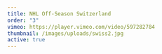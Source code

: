 ```yaml
---
title: NHL Off-Season Switzerland
order: "3"
vimeo: https://player.vimeo.com/video/597282784
thumbnail: /images/uploads/swiss2.jpg
active: true
---
```


